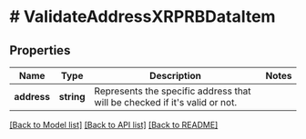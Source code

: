 # # ValidateAddressXRPRBDataItem

## Properties

Name | Type | Description | Notes
------------ | ------------- | ------------- | -------------
**address** | **string** | Represents the specific address that will be checked if it&#39;s valid or not. |

[[Back to Model list]](../../README.md#models) [[Back to API list]](../../README.md#endpoints) [[Back to README]](../../README.md)
